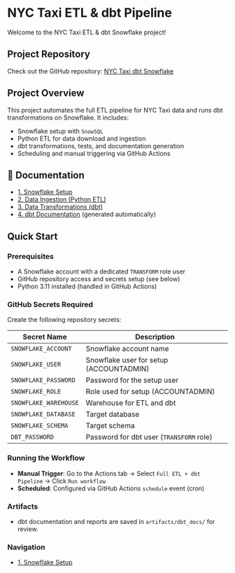 # NYC Taxi ETL & dbt Pipeline

Welcome to the NYC Taxi ETL & dbt Snowflake project!  

## Project Repository
Check out the GitHub repository: [NYC Taxi dbt Snowflake](https://github.com/serguei59/nyc-taxi-dbt-snowflake)

## Project Overview
This project automates the full ETL pipeline for NYC Taxi data and runs dbt transformations on Snowflake. It includes:

- Snowflake setup with `SnowSQL`
- Python ETL for data download and ingestion
- dbt transformations, tests, and documentation generation
- Scheduling and manual triggering via GitHub Actions

## 📖 Documentation

- [1. Snowflake Setup](./setup.md)
- [2. Data Ingestion (Python ETL)](./ingestion.md)
- [3. Data Transformations (dbt)](./transformation.md)
- [4. dbt Documentation](./dbt_docs/index.html) (generated automatically)

## Quick Start

### Prerequisites
- A Snowflake account with a dedicated `TRANSFORM` role user
- GitHub repository access and secrets setup (see below)
- Python 3.11 installed (handled in GitHub Actions)

### GitHub Secrets Required
Create the following repository secrets:

| Secret Name           | Description                                         |
|----------------------|-----------------------------------------------------|
| `SNOWFLAKE_ACCOUNT`   | Snowflake account name                              |
| `SNOWFLAKE_USER`      | Snowflake user for setup (ACCOUNTADMIN)            |
| `SNOWFLAKE_PASSWORD`  | Password for the setup user                         |
| `SNOWFLAKE_ROLE`      | Role used for setup (ACCOUNTADMIN)                 |
| `SNOWFLAKE_WAREHOUSE` | Warehouse for ETL and dbt                           |
| `SNOWFLAKE_DATABASE`  | Target database                                     |
| `SNOWFLAKE_SCHEMA`    | Target schema                                       |
| `DBT_PASSWORD`        | Password for dbt user (`TRANSFORM` role)           |

### Running the Workflow
- **Manual Trigger**: Go to the Actions tab → Select `Full ETL + dbt Pipeline` → Click `Run workflow`
- **Scheduled**: Configured via GitHub Actions `schedule` event (cron)

### Artifacts
- dbt documentation and reports are saved in `artifacts/dbt_docs/` for review.

### Navigation
- [1. Snowflake Setup](./setup.md)

